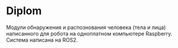 # Diplom
Модули обнаружения и распознования человека (тела и лица) написанного для робота на одноплатном компьютере Raspberry.
Система написана на ROS2.
